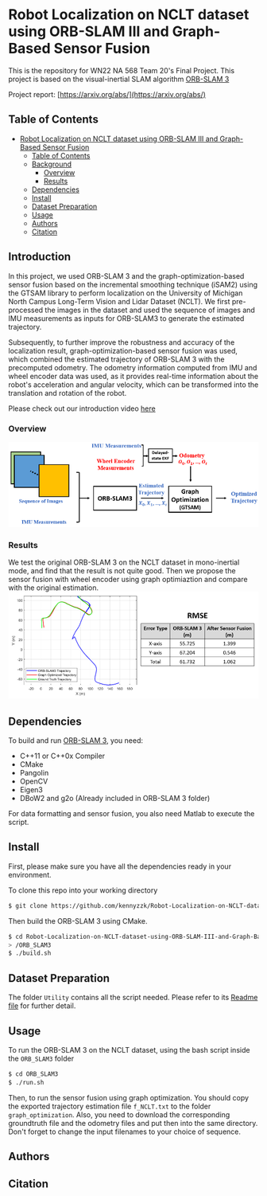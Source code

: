 # Robot Localization on NCLT dataset using ORB-SLAM III and Graph-Based Sensor Fusion

This is the repository for WN22 NA 568 Team 20's Final Project. This project is based on the visual-inertial SLAM algorithm [ORB-SLAM 3](https://github.com/UZ-SLAMLab/ORB_SLAM3)

Project report: [https://arxiv.org/abs/](https://arxiv.org/abs/)

## Table of Contents
- [Robot Localization on NCLT dataset using ORB-SLAM III and Graph-Based Sensor Fusion](#robot-localization-on-nclt-dataset-using-orb-slam-3-and-graph-based-sensor-fusion)
  - [Table of Contents](#table-of-contents)
  - [Background](#background)
    - [Overview](#overview)
    - [Results](#results)
  - [Dependencies](#dependencies)
  - [Install](#install)
  - [Dataset Preparation](#dataset-preparation)
  - [Usage](#usage)
  - [Authors](#authors)
  - [Citation](#citation)

## Introduction

In this project, we used ORB-SLAM 3 and the graph-optimization-based sensor fusion based on the incremental smoothing technique (iSAM2) using the GTSAM library to perform localization on the University of Michigan North Campus Long-Term Vision and Lidar Dataset (NCLT). We first pre-processed the images in the dataset and used the sequence of images and IMU measurements as inputs for ORB-SLAM3 to generate the estimated trajectory. 

Subsequently, to further improve the robustness and accuracy of the localization result, graph-optimization-based sensor fusion was used, which combined the estimated trajectory of ORB-SLAM 3 with the precomputed odometry. The odometry information computed from IMU and wheel encoder data was used, as it provides real-time information about the robot's acceleration and angular velocity, which can be transformed into the translation and rotation of the robot.

Please check out our introduction video [here](https://www.youtube.com/watch?v=nWXb3qt6gEo)  

### Overview
![](Overview.png)

### Results
We test the original ORB-SLAM 3 on the NCLT dataset in mono-inertial mode, and find that the result is not quite good. Then we propose the sensor fusion with wheel encoder using graph optimiaztion and compare with the original estimation.
![](result.png)

## Dependencies
To build and run [ORB-SLAM 3](https://github.com/UZ-SLAMLab/ORB_SLAM3), you need:

- C++11 or C++0x Compiler
- CMake
- Pangolin
- OpenCV
- Eigen3
- DBoW2 and g2o (Already included in ORB-SLAM 3 folder)

For data formatting and sensor fusion, you also need Matlab to execute the script.

## Install
First, please make sure you have all the dependencies ready in your environment.

To clone this repo into your working directory 

```bash
$ git clone https://github.com/kennyzzk/Robot-Localization-on-NCLT-dataset-using-ORB-SLAM-III-and-Graph-Based-Sensor-Fusion.git
```

Then build the ORB-SLAM 3 using CMake.
```bash
$ cd Robot-Localization-on-NCLT-dataset-using-ORB-SLAM-III-and-Graph-Based-Sensor-Fusion\
> /ORB_SLAM3
$ ./build.sh
```
## Dataset Preparation
The folder `Utility` contains all the script needed. Please refer to its [Readme file](Utility/README.md) for further detail.

## Usage

To run the ORB-SLAM 3 on the NCLT dataset, using the bash script inside the `ORB_SLAM3` folder 
```bash
$ cd ORB_SLAM3
$ ./run.sh
```
Then, to run the sensor fusion using graph optimization. You should copy the exported trajectory estimation file `f_NCLT.txt` to the folder `graph_optimization`. Also, you need to download the corresponding groundtruth file and the odometry files and put then into the same directory. Don't forget to change the input filenames to your choice of sequence.

## Authors


## Citation
```


```
